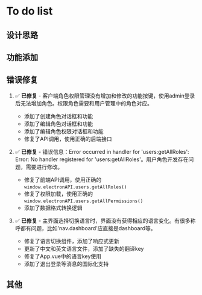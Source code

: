 # To do list

## 设计思路

## 功能添加

## 错误修复

1. ✅ **已修复** - 客户端角色权限管理没有增加和修改的功能按键，使用admin登录后无法增加角色。权限角色需要和用户管理中的角色对应。
   - 添加了创建角色对话框和功能
   - 添加了编辑角色对话框和功能
   - 添加了编辑角色权限对话框和功能
   - 修复了API调用，使用正确的后端接口

2. ✅ **已修复** - 错误信息：Error occurred in handler for 'users:getAllRoles': Error: No handler registered for 'users:getAllRoles'。用户角色开发存在问题，需要进行修改。
   - 修复了前端API调用，使用正确的`window.electronAPI.users.getAllRoles()`
   - 修复了权限加载，使用正确的`window.electronAPI.users.getAllPermissions()`
   - 添加了数据格式转换逻辑

3. ✅ **已修复** - 主界面选择切换语言时，界面没有获得相应的语言变化。有很多称呼都有问题，比如'nav.dashboard'应直接是dashboard等。
   - 修复了语言切换组件，添加了响应式更新
   - 更新了中文和英文语言文件，添加了缺失的翻译key
   - 修复了App.vue中的语言key使用
   - 添加了退出登录等消息的国际化支持

## 其他
